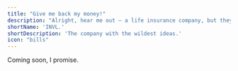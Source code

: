 ```yaml
---
title: "Give me back my money!"
description: "Alright, hear me out – a life insurance company, but they give you back all the money you've paid. Sounds crazy? Yes."
shortName: 'INVL.'
shortDescription: 'The company with the wildest ideas.'
icon: "bills"
---
```


Coming soon, I promise.

